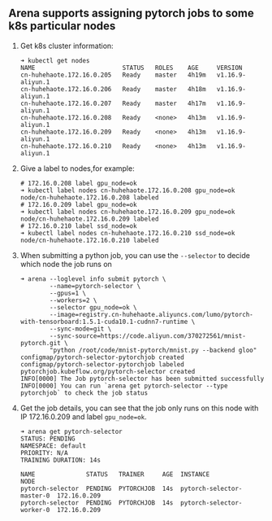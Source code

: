 ## Arena supports assigning  pytorch jobs to some k8s particular nodes

1. Get k8s cluster information:
	```shell
	➜ kubectl get nodes
	NAME                        STATUS   ROLES    AGE     VERSION
	cn-huhehaote.172.16.0.205   Ready    master   4h19m   v1.16.9-aliyun.1
	cn-huhehaote.172.16.0.206   Ready    master   4h18m   v1.16.9-aliyun.1
	cn-huhehaote.172.16.0.207   Ready    master   4h17m   v1.16.9-aliyun.1
	cn-huhehaote.172.16.0.208   Ready    <none>   4h13m   v1.16.9-aliyun.1
	cn-huhehaote.172.16.0.209   Ready    <none>   4h13m   v1.16.9-aliyun.1
	cn-huhehaote.172.16.0.210   Ready    <none>   4h13m   v1.16.9-aliyun.1
	```
2. Give a label to nodes,for example:
	```shell
	# 172.16.0.208 label gpu_node=ok
	➜ kubectl label nodes cn-huhehaote.172.16.0.208 gpu_node=ok
	node/cn-huhehaote.172.16.0.208 labeled
	# 172.16.0.209 label gpu_node=ok
	➜ kubectl label nodes cn-huhehaote.172.16.0.209 gpu_node=ok
	node/cn-huhehaote.172.16.0.209 labeled
	# 172.16.0.210 label ssd_node=ok
	➜ kubectl label nodes cn-huhehaote.172.16.0.210 ssd_node=ok
	node/cn-huhehaote.172.16.0.210 labeled
	```
3. When submitting a python job, you can use the `--selector` to decide which node the job runs on
	```shell
	➜ arena --loglevel info submit pytorch \
            --name=pytorch-selector \
            --gpus=1 \
            --workers=2 \
            --selector gpu_node=ok \
            --image=registry.cn-huhehaote.aliyuncs.com/lumo/pytorch-with-tensorboard:1.5.1-cuda10.1-cudnn7-runtime \
            --sync-mode=git \
            --sync-source=https://code.aliyun.com/370272561/mnist-pytorch.git \
            "python /root/code/mnist-pytorch/mnist.py --backend gloo"
	configmap/pytorch-selector-pytorchjob created
	configmap/pytorch-selector-pytorchjob labeled
	pytorchjob.kubeflow.org/pytorch-selector created
	INFO[0000] The Job pytorch-selector has been submitted successfully
	INFO[0000] You can run `arena get pytorch-selector --type pytorchjob` to check the job status
	```
4. Get the job details, you can see that the job only runs on this node with IP 172.16.0.209 and label `gpu_node=ok`.
	```shell
	➜ arena get pytorch-selector
	STATUS: PENDING
	NAMESPACE: default
	PRIORITY: N/A
	TRAINING DURATION: 14s

	NAME              STATUS   TRAINER     AGE  INSTANCE                   NODE
	pytorch-selector  PENDING  PYTORCHJOB  14s  pytorch-selector-master-0  172.16.0.209
	pytorch-selector  PENDING  PYTORCHJOB  14s  pytorch-selector-worker-0  172.16.0.209
	```